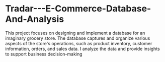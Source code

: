 # Tradar---E-Commerce-Database-And-Analysis
This project focuses on designing  and implement  a  database  for  an  imaginary  grocery store.  The 
database captures and organize various aspects of the store's operations, such as 
product  inventory, customer information, orders,  and sales  data. I analyze the data 
and provide insights to support business decision-making
